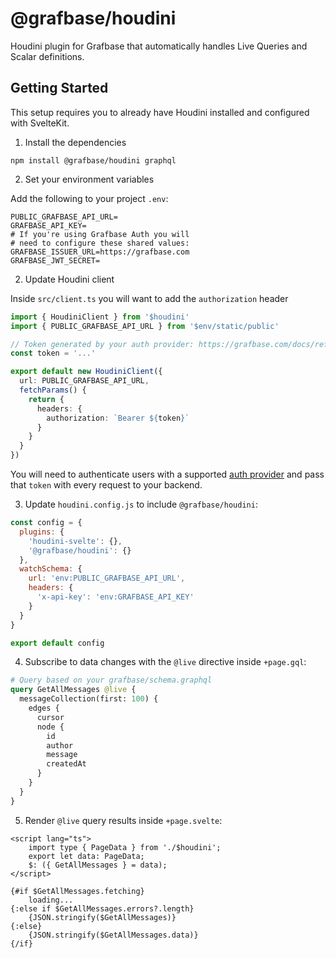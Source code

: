# @grafbase/houdini

Houdini plugin for Grafbase that automatically handles Live Queries and Scalar definitions.

## Getting Started

This setup requires you to already have Houdini installed and configured with SvelteKit.

1. Install the dependencies

```npm
npm install @grafbase/houdini graphql
```

2. Set your environment variables

Add the following to your project `.env`:

```
PUBLIC_GRAFBASE_API_URL=
GRAFBASE_API_KEY=
# If you're using Grafbase Auth you will
# need to configure these shared values:
GRAFBASE_ISSUER_URL=https://grafbase.com
GRAFBASE_JWT_SECRET=
```

2. Update Houdini client

Inside `src/client.ts` you will want to add the `authorization` header

```ts
import { HoudiniClient } from '$houdini'
import { PUBLIC_GRAFBASE_API_URL } from '$env/static/public'

// Token generated by your auth provider: https://grafbase.com/docs/reference/directives#auth
const token = '...'

export default new HoudiniClient({
  url: PUBLIC_GRAFBASE_API_URL,
  fetchParams() {
    return {
      headers: {
        authorization: `Bearer ${token}`
      }
    }
  }
})
```

You will need to authenticate users with a supported [auth provider](https://grafbase.com/docs/auth/providers) and pass that `token` with every request to your backend.

3. Update `houdini.config.js` to include `@grafbase/houdini`:

```js
const config = {
  plugins: {
    'houdini-svelte': {},
    '@grafbase/houdini': {}
  },
  watchSchema: {
    url: 'env:PUBLIC_GRAFBASE_API_URL',
    headers: {
      'x-api-key': 'env:GRAFBASE_API_KEY'
    }
  }
}

export default config
```

4. Subscribe to data changes with the `@live` directive inside `+page.gql`:

```graphql
# Query based on your grafbase/schema.graphql
query GetAllMessages @live {
  messageCollection(first: 100) {
    edges {
      cursor
      node {
        id
        author
        message
        createdAt
      }
    }
  }
}
```

5. Render `@live` query results inside `+page.svelte`:

```svelte
<script lang="ts">
	import type { PageData } from './$houdini';
	export let data: PageData;
	$: ({ GetAllMessages } = data);
</script>

{#if $GetAllMessages.fetching}
	loading...
{:else if $GetAllMessages.errors?.length}
	{JSON.stringify($GetAllMessages)}
{:else}
	{JSON.stringify($GetAllMessages.data)}
{/if}
```
